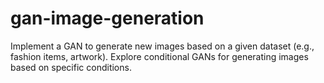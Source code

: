 # gan-image-generation
 Implement a GAN to generate new images based on a given dataset (e.g., fashion items, artwork). Explore conditional GANs for generating images based on specific conditions.
